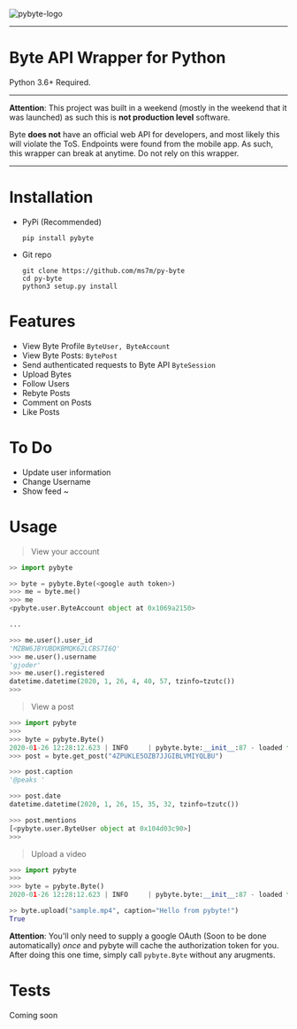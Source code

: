 ![pybyte-logo](images/logo.svg)

*** 

# Byte API Wrapper for Python
Python 3.6+ Required.
***
**Attention**: This project was built in a weekend (mostly in the weekend that it was launched) as such this is **not production level** software. 

Byte **does not** have an official web API for developers, and most likely this will violate the ToS. Endpoints were found from the mobile app. As such, this wrapper can break at anytime. Do not rely on this wrapper.
***


# Installation
- PyPi (Recommended)
    ```
    pip install pybyte
    ```
- Git repo
    ```
    git clone https://github.com/ms7m/py-byte
    cd py-byte
    python3 setup.py install
    ```

# Features
- View Byte Profile ``ByteUser, ByteAccount``
- View Byte Posts: ``BytePost``
- Send authenticated requests to Byte API ``ByteSession``
- Upload Bytes
- Follow Users
- Rebyte Posts
- Comment on Posts
- Like Posts


# To Do
- Update user information 
- Change Username
- Show feed
~

# Usage


> View your account

```python
>> import pybyte

>> byte = pybyte.Byte(<google auth token>)
>>> me = byte.me()
>>> me
<pybyte.user.ByteAccount object at 0x1069a2150>

...

>>> me.user().user_id
'MZBW6JBYUBDKBMQK62LCBS7I6Q'
>>> me.user().username
'gjoder'
>>> me.user().registered
datetime.datetime(2020, 1, 26, 4, 40, 57, tzinfo=tzutc())
>>> 


```

> View a post

```python
>>> import pybyte
>>> 
>>> byte = pybyte.Byte()
2020-01-26 12:28:12.623 | INFO     | pybyte.byte:__init__:87 - loaded from cache.
>>> post = byte.get_post("4ZPUKLE5OZB7JJGIBLVMIYQLBU")

>>> post.caption
'@peaks '

>>> post.date
datetime.datetime(2020, 1, 26, 15, 35, 32, tzinfo=tzutc())

>>> post.mentions
[<pybyte.user.ByteUser object at 0x104d03c90>]
>>> 
```

> Upload a video

```python
>>> import pybyte
>>>
>>> byte = pybyte.Byte()
2020-01-26 12:28:12.623 | INFO     | pybyte.byte:__init__:87 - loaded from cache.

>> byte.upload("sample.mp4", caption="Hello from pybyte!")
True
```

**Attention**: You'll only need to supply a google OAuth (Soon to be done automatically) *once* and pybyte will cache the authorization token for you. After doing this one time, simply call ``pybyte.Byte`` without any arugments.

# Tests
Coming soon
